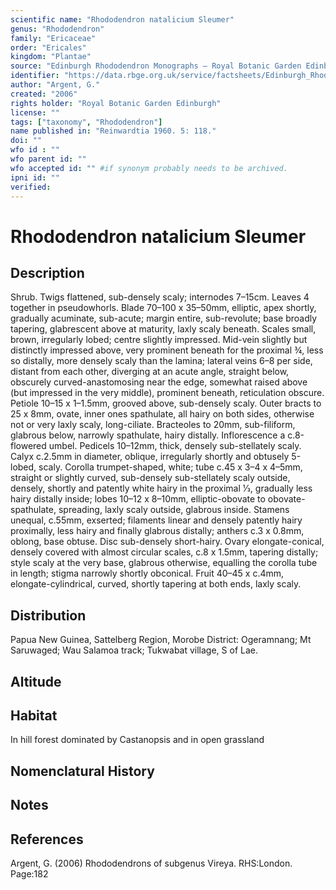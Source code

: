 ```yaml
---
scientific name: "Rhododendron natalicium Sleumer"
genus: "Rhododendron"
family: "Ericaceae"
order: "Ericales"
kingdom: "Plantae"
source: "Edinburgh Rhododendron Monographs – Royal Botanic Garden Edinburgh"
identifier: "https://data.rbge.org.uk/service/factsheets/Edinburgh_Rhododendron_Monographs.xhtml"
author: "Argent, G."
created: "2006"
rights holder: "Royal Botanic Garden Edinburgh"
license: ""
tags: ["taxonomy", "Rhododendron"]
name published in: "Reinwardtia 1960. 5: 118."
doi: ""
wfo id : ""
wfo parent id: ""
wfo accepted id: "" #if synonym probably needs to be archived.                      
ipni id: ""
verified:
---
```


                       

# Rhododendron natalicium Sleumer

## Description
Shrub. Twigs flattened, sub-densely scaly; internodes 7–15cm. Leaves 4 together in pseudowhorls. Blade 70–100 x 35–50mm, elliptic, apex shortly, gradually acuminate, sub-acute; margin entire, sub-revolute; base broadly tapering, glabrescent above at maturity, laxly scaly beneath. Scales small, brown, irregularly lobed; centre slightly impressed. Mid-vein slightly but distinctly impressed above, very prominent beneath for the proximal ¾, less so distally, more densely scaly than the lamina; lateral veins 6–8 per side, distant from each other, diverging at an acute angle, straight below, obscurely curved-anastomosing near the edge, somewhat raised above (but impressed in the very middle), prominent beneath, reticulation obscure. Petiole 10–15 x 1–1.5mm, grooved above, sub-densely scaly. Outer bracts to 25 x 8mm, ovate, inner ones spathulate, all hairy on both sides, otherwise not or very laxly scaly, long-ciliate. Bracteoles to 20mm, sub-filiform, glabrous below, narrowly spathulate, hairy distally. Inflorescence a c.8-flowered umbel. Pedicels 10–12mm, thick, densely sub-stellately scaly. Calyx c.2.5mm in diameter, oblique, irregularly shortly and obtusely 5-lobed, scaly. Corolla trumpet-shaped, white; tube c.45 x 3–4 x 4–5mm, straight or slightly curved, sub-densely sub-stellately scaly outside, densely, shortly and patently white hairy in the proximal 1⁄3, gradually less hairy distally inside; lobes 10–12 x 8–10mm, elliptic-obovate to obovate-spathulate, spreading, laxly scaly outside, glabrous inside. Stamens unequal, c.55mm, exserted; filaments linear and densely patently hairy proximally, less hairy and finally glabrous distally; anthers c.3 x 0.8mm, oblong, base obtuse. Disc sub-densely short-hairy. Ovary elongate-conical, densely covered with almost circular scales, c.8 x 1.5mm, tapering distally; style scaly at the very base, glabrous otherwise, equalling the corolla tube in length; stigma narrowly shortly obconical. Fruit 40–45 x c.4mm, elongate-cylindrical, curved, shortly tapering at both ends, laxly scaly.

## Distribution
Papua New Guinea, Sattelberg Region, Morobe District: Ogeramnang; Mt Saruwaged; Wau Salamoa track; Tukwabat village, S of Lae.

## Altitude


## Habitat
In hill forest dominated by Castanopsis and in open grassland

## Nomenclatural History

                       
## Notes


## References

Argent, G. (2006) Rhododendrons of subgenus Vireya. RHS:London. Page:182
